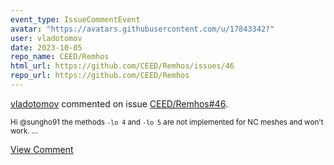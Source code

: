 ```yaml
---
event_type: IssueCommentEvent
avatar: "https://avatars.githubusercontent.com/u/17843342?"
user: vladotomov
date: 2023-10-05
repo_name: CEED/Remhos
html_url: https://github.com/CEED/Remhos/issues/46
repo_url: https://github.com/CEED/Remhos
---
```


<a href='https://github.com/vladotomov' target='_blank'>vladotomov</a> commented on issue <a href='https://github.com/CEED/Remhos/issues/46' target='_blank'>CEED/Remhos#46</a>.

<small>Hi @sungho91 the methods `-lo 4` and `-lo 5` are not implemented for NC meshes and won't work....</small>

<a href='https://github.com/CEED/Remhos/issues/46' target='_blank'>View Comment</a>